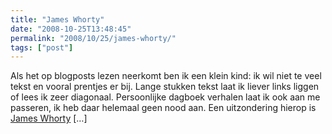 ```yaml
---
title: "James Whorty"
date: "2008-10-25T13:48:45"
permalink: "2008/10/25/james-whorty/"
tags: ["post"]
---
```

Als het op blogposts lezen neerkomt ben ik een klein kind: ik wil niet te veel tekst en vooral prentjes er bij. Lange stukken tekst laat ik liever links liggen of lees ik zeer diagonaal. Persoonlijke dagboek verhalen laat ik ook aan me passeren, ik heb daar helemaal geen nood aan. Een uitzondering hierop is [James Whorty](http://www.jameswhorty.nl "http://www.jameswhorty.nl") \[…\]
